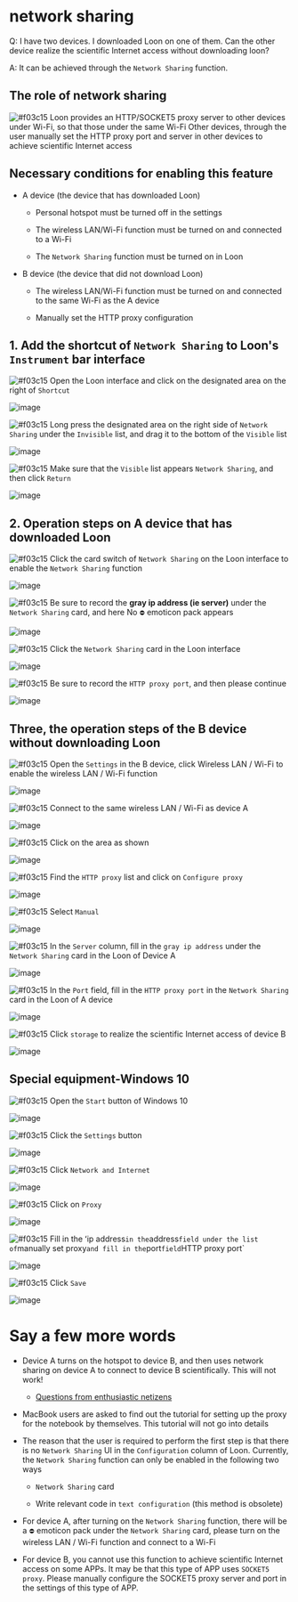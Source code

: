 # network sharing

Q: I have two devices. I downloaded Loon on one of them. Can the other device realize the scientific Internet access without downloading loon?

A: It can be achieved through the `Network Sharing` function.

## The role of network sharing

![#f03c15](https://placehold.it/15/f03c15/000000?text=+) Loon provides an HTTP/SOCKET5 proxy server to other devices under Wi-Fi, so that those under the same Wi-Fi Other devices, through the user manually set the HTTP proxy port and server in other devices to achieve scientific Internet access

## Necessary conditions for enabling this feature

- A device (the device that has downloaded Loon)

  - Personal hotspot must be turned off in the settings

  - The wireless LAN/Wi-Fi function must be turned on and connected to a Wi-Fi
  
  - The `Network Sharing` function must be turned on in Loon
  
- B device (the device that did not download Loon)

  - The wireless LAN/Wi-Fi function must be turned on and connected to the same Wi-Fi as the A device
  
  - Manually set the HTTP proxy configuration
  
## 1. Add the shortcut of `Network Sharing` to Loon's `Instrument` bar interface

![#f03c15](https://placehold.it/15/f03c15/000000?text=+) Open the Loon interface and click on the designated area on the right of `Shortcut`

![image](https://raw.githubusercontent.com/chiupam/tutorial-image/master/Loon/Plus/Network_Sharing.jpg)

![#f03c15](https://placehold.it/15/f03c15/000000?text=+) Long press the designated area on the right side of `Network Sharing` under the `Invisible` list, and drag it to the bottom of the `Visible` list

![image](https://raw.githubusercontent.com/chiupam/tutorial-image/master/Loon/Plus/Network_Sharing_A_1.jpg)

![#f03c15](https://placehold.it/15/f03c15/000000?text=+) Make sure that the `Visible` list appears `Network Sharing`, and then click `Return`

![image](https://raw.githubusercontent.com/chiupam/tutorial-image/master/Loon/Plus/Network_Sharing_A_2.jpg)

## 2. Operation steps on A device that has downloaded Loon

![#f03c15](https://placehold.it/15/f03c15/000000?text=+) Click the card switch of `Network Sharing` on the Loon interface to enable the `Network Sharing` function

![image](https://raw.githubusercontent.com/chiupam/tutorial-image/master/Loon/Plus/Network_Sharing_A_3.jpg)

![#f03c15](https://placehold.it/15/f03c15/000000?text=+) Be sure to record the **gray ip address (ie server)** under the `Network Sharing` card, and here No `⛔️` emoticon pack appears

![image](https://raw.githubusercontent.com/chiupam/tutorial-image/master/Loon/Plus/Network_Sharing_A_4.jpg)

![#f03c15](https://placehold.it/15/f03c15/000000?text=+) Click the `Network Sharing` card in the Loon interface

![image](https://raw.githubusercontent.com/chiupam/tutorial-image/master/Loon/Plus/Network_Sharing_A_5.jpg)

![#f03c15](https://placehold.it/15/f03c15/000000?text=+) Be sure to record the `HTTP proxy port`, and then please continue

![image](https://raw.githubusercontent.com/chiupam/tutorial-image/master/Loon/Plus/Network_Sharing_A_6.jpg)

## Three, the operation steps of the B device without downloading Loon

![#f03c15](https://placehold.it/15/f03c15/000000?text=+) Open the `Settings` in the B device, click Wireless LAN / Wi-Fi to enable the wireless LAN / Wi-Fi function

![image](https://raw.githubusercontent.com/chiupam/tutorial-image/master/Loon/Plus/Network_Sharing_B_1.jpg)

![#f03c15](https://placehold.it/15/f03c15/000000?text=+) Connect to the same wireless LAN / Wi-Fi as device A

![image](https://raw.githubusercontent.com/chiupam/tutorial-image/master/Loon/Plus/Network_Sharing_B_2.jpg)

![#f03c15](https://placehold.it/15/f03c15/000000?text=+) Click on the area as shown

![image](https://raw.githubusercontent.com/chiupam/tutorial-image/master/Loon/Plus/Network_Sharing_B_3.jpg)

![#f03c15](https://placehold.it/15/f03c15/000000?text=+) Find the `HTTP proxy` list and click on `Configure proxy`

![image](https://raw.githubusercontent.com/chiupam/tutorial-image/master/Loon/Plus/Network_Sharing_B_4.jpg)

![#f03c15](https://placehold.it/15/f03c15/000000?text=+) Select `Manual`

![image](https://raw.githubusercontent.com/chiupam/tutorial-image/master/Loon/Plus/Network_Sharing_B_5.jpg)

![#f03c15](https://placehold.it/15/f03c15/000000?text=+) In the `Server` column, fill in the `gray ip address` under the `Network Sharing` card in the Loon of Device A

![image](https://raw.githubusercontent.com/chiupam/tutorial-image/master/Loon/Plus/Network_Sharing_B_6.jpg)

![#f03c15](https://placehold.it/15/f03c15/000000?text=+) In the `Port` field, fill in the `HTTP proxy port` in the `Network Sharing` card in the Loon of A device

![image](https://raw.githubusercontent.com/chiupam/tutorial-image/master/Loon/Plus/Network_Sharing_B_7.jpg)

![#f03c15](https://placehold.it/15/f03c15/000000?text=+) Click `storage` to realize the scientific Internet access of device B

![image](https://raw.githubusercontent.com/chiupam/tutorial-image/master/Loon/Plus/Network_Sharing_B_8.jpg)

## Special equipment-Windows 10

![#f03c15](https://placehold.it/15/f03c15/000000?text=+) Open the `Start` button of Windows 10

![image](https://raw.githubusercontent.com/chiupam/tutorial-image/master/Loon/Plus/Windows_1.png)

![#f03c15](https://placehold.it/15/f03c15/000000?text=+) Click the `Settings` button

![image](https://raw.githubusercontent.com/chiupam/tutorial-image/master/Loon/Plus/Windows_2.jpg)

![#f03c15](https://placehold.it/15/f03c15/000000?text=+) Click `Network and Internet`

![image](https://raw.githubusercontent.com/chiupam/tutorial-image/master/Loon/Plus/Windows_3.jpg)

![#f03c15](https://placehold.it/15/f03c15/000000?text=+) Click on `Proxy`

![image](https://raw.githubusercontent.com/chiupam/tutorial-image/master/Loon/Plus/Windows_4.jpg)

![#f03c15](https://placehold.it/15/f03c15/000000?text=+) Fill in the ʻip address` in the `address` field under the list of `manually set proxy` and fill in the `port` field `HTTP proxy port`

![image](https://raw.githubusercontent.com/chiupam/tutorial-image/master/Loon/Plus/Windows_5.png)

![#f03c15](https://placehold.it/15/f03c15/000000?text=+) Click `Save`

![image](https://raw.githubusercontent.com/chiupam/tutorial-image/master/Loon/Plus/Windows_6.png)

# Say a few more words

- Device A turns on the hotspot to device B, and then uses network sharing on device A to connect to device B scientifically. This will not work!

  - [Questions from enthusiastic netizens](https://t.me/Loon0x00/481366)

- MacBook users are asked to find out the tutorial for setting up the proxy for the notebook by themselves. This tutorial will not go into details

- The reason that the user is required to perform the first step is that there is no `Network Sharing` UI in the `Configuration` column of Loon. Currently, the `Network Sharing` function can only be enabled in the following two ways

  - `Network Sharing` card
  
  - Write relevant code in `text configuration` (this method is obsolete)

- For device A, after turning on the `Network Sharing` function, there will be a `⛔️` emoticon pack under the `Network Sharing` card, please turn on the wireless LAN / Wi-Fi function and connect to a Wi-Fi

- For device B, you cannot use this function to achieve scientific Internet access on some APPs. It may be that this type of APP uses `SOCKET5 proxy`. Please manually configure the SOCKET5 proxy server and port in the settings of this type of APP.